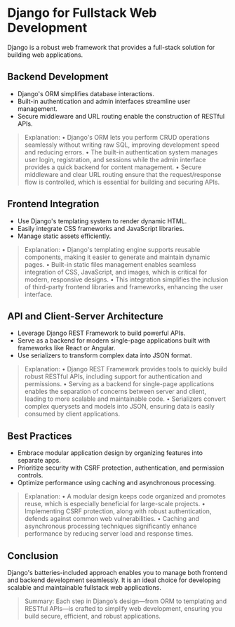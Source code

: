 # Django for Fullstack Web Development

Django is a robust web framework that provides a full-stack solution for building web applications.

## Backend Development
- Django's ORM simplifies database interactions.
- Built-in authentication and admin interfaces streamline user management.
- Secure middleware and URL routing enable the construction of RESTful APIs.

> Explanation:
> • Django's ORM lets you perform CRUD operations seamlessly without writing raw SQL, improving development speed and reducing errors.
> • The built-in authentication system manages user login, registration, and sessions while the admin interface provides a quick backend for content management.
> • Secure middleware and clear URL routing ensure that the request/response flow is controlled, which is essential for building and securing APIs.

## Frontend Integration
- Use Django's templating system to render dynamic HTML.
- Easily integrate CSS frameworks and JavaScript libraries.
- Manage static assets efficiently.

> Explanation:
> • Django's templating engine supports reusable components, making it easier to generate and maintain dynamic pages.
> • Built-in static files management enables seamless integration of CSS, JavaScript, and images, which is critical for modern, responsive designs.
> • This integration simplifies the inclusion of third-party frontend libraries and frameworks, enhancing the user interface.

## API and Client-Server Architecture
- Leverage Django REST Framework to build powerful APIs.
- Serve as a backend for modern single-page applications built with frameworks like React or Angular.
- Use serializers to transform complex data into JSON format.

> Explanation:
> • Django REST Framework provides tools to quickly build robust RESTful APIs, including support for authentication and permissions.
> • Serving as a backend for single-page applications enables the separation of concerns between server and client, leading to more scalable and maintainable code.
> • Serializers convert complex querysets and models into JSON, ensuring data is easily consumed by client applications.

## Best Practices
- Embrace modular application design by organizing features into separate apps.
- Prioritize security with CSRF protection, authentication, and permission controls.
- Optimize performance using caching and asynchronous processing.

> Explanation:
> • A modular design keeps code organized and promotes reuse, which is especially beneficial for large-scale projects.
> • Implementing CSRF protection, along with robust authentication, defends against common web vulnerabilities.
> • Caching and asynchronous processing techniques significantly enhance performance by reducing server load and response times.

## Conclusion
Django's batteries-included approach enables you to manage both frontend and backend development seamlessly. It is an ideal choice for developing scalable and maintainable fullstack web applications.

> Summary:
> Each step in Django’s design—from ORM to templating and RESTful APIs—is crafted to simplify web development, ensuring you build secure, efficient, and robust applications.
